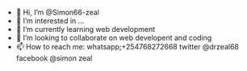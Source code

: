 - 👋 Hi, I’m @Simon66-zeal
- 👀 I’m interested in ...
- 🌱 I’m currently learning web development
- 💞️ I’m looking to collaborate on web developent and coding 
- 📫 How to reach me: whatsapp;+254768272668 twitter @drzeal68 facebook @simon zeal

<!---
Simon66-zeal/Simon66-zeal is a ✨ special ✨ repository because its `README.md` (this file) appears on your GitHub profile.
You can click the Preview link to take a look at your changes.
--->
